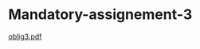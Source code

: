 # Mandatory-assignement-3

[oblig3.pdf](https://github.com/IN2010-assignements/Mandatory-assignement-3/files/8891787/oblig3.pdf)
